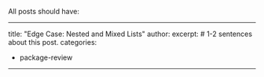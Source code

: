 All posts should have:

---
title: "Edge Case: Nested and Mixed Lists"
author:
excerpt: # 1-2 sentences about this post. 
categories:
  - package-review
---
